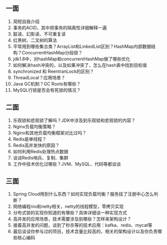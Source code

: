 
<!--more-->

## 一面

1. 简短自我介绍
1. 事务的ACID，其中把事务的隔离性详细解释一遍
1. 脏读、幻影读、不可重复读
1. 红黑树、二叉树的算法
1. 平常用到哪些集合类？ArrayList和LinkedList区别？HashMap内部数据结构？ConcurrentHashMap分段锁？
1. jdk1.8中，对hashMap和concurrentHashMap做了哪些优化
1. 如何解决hash冲突的，以及如果冲突了，怎么在hash表中找到目标值
1. synchronized 和 ReentranLock的区别？
1. ThreadLocal？应用场景？
1. Java GC机制？GC Roots有哪些？
1. MySQL行锁是否会有死锁的情况？

## 二面

1. 乐观锁和悲观锁了解吗？JDK中涉及到乐观锁和悲观锁的内容？
1. Nginx负载均衡策略？
1. Nginx和其他负载均衡框架对比过吗？
1. Redis是单线程？
1. Redis高并发快的原因？
1. 如何利用Redis处理热点数据
1. 谈谈Redis哨兵、复制、集群
1. 工作中技术优化过哪些？JVM、MySQL、代码等都谈谈

## 三面

1. Spring Cloud用到什么东西？如何实现负载均衡？服务挂了注册中心怎么判断？
1. 网络编程nio和netty相关，netty的线程模型，零拷贝实现
1. 分布式锁的实现你知道的有哪些？具体详细谈一种实现方式
1. 高并发的应用场景，技术需要涉及到哪些？怎样来架构设计？
1. 接着高并发的问题，谈到了秒杀等的技术应用：kafka、redis、mycat等
1. 最后谈谈你参与过的项目，技术含量比较高的，相关的架构设计以及你负责哪些核心编码